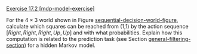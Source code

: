 [Exercise 17.2 \[mdp-model-exercise\]](17-2/)

For the $4\times 3$ world shown in
Figure [sequential-decision-world-figure](#/), calculate
which squares can be reached from (1,1) by the action sequence
$[{Right},{Right},{Right},{Up},{Up}]$ and with what
probabilities. Explain how this computation is related to the prediction
task (see Section [general-filtering-section](#/)) for a
hidden Markov model.
